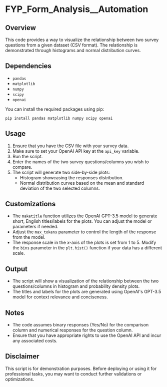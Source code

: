 # FYP_Form_Analysis__Automation

## Overview

This code provides a way to visualize the relationship between two survey questions from a given dataset (CSV format). The relationship is demonstrated through histograms and normal distribution curves.

## Dependencies

- `pandas`
- `matplotlib`
- `numpy`
- `scipy`
- `openai`

You can install the required packages using pip:

```
pip install pandas matplotlib numpy scipy openai
```

## Usage

1. Ensure that you have the CSV file with your survey data.
2. Make sure to set your OpenAI API key at the `api_key` variable.
3. Run the script.
4. Enter the names of the two survey questions/columns you wish to compare.
5. The script will generate two side-by-side plots:
    - Histogram showcasing the responses distribution.
    - Normal distribution curves based on the mean and standard deviation of the two selected columns.

## Customizations

- The `maketitle` function utilizes the OpenAI GPT-3.5 model to generate short, English titles/labels for the plots. You can adjust the model or parameters if needed.
- Adjust the `max_tokens` parameter to control the length of the response from the model.
- The response scale in the x-axis of the plots is set from 1 to 5. Modify the `bins` parameter in the `plt.hist()` function if your data has a different scale.

## Output

- The script will show a visualization of the relationship between the two questions/columns in histogram and probability density plots.
- The titles and labels for the plots are generated using OpenAI's GPT-3.5 model for context relevance and conciseness.

## Notes

- The code assumes binary responses (Yes/No) for the comparison column and numerical responses for the question column.
- Ensure that you have appropriate rights to use the OpenAI API and incur any associated costs.

## Disclaimer

This script is for demonstration purposes. Before deploying or using it for professional tasks, you may want to conduct further validations or optimizations.

